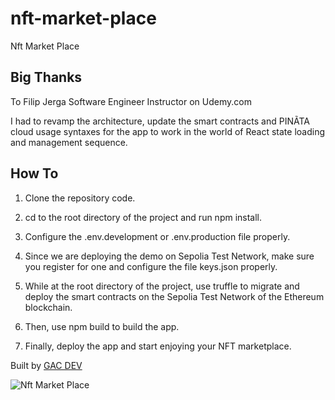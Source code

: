 # nft-market-place

Nft Market Place

## Big Thanks

To Filip Jerga Software Engineer Instructor on Udemy.com

I had to revamp the architecture, update the smart contracts and PINÃTA cloud usage syntaxes for the app to work in the world of React state loading and management sequence.

## How To

1. Clone the repository code.

2. cd to the root directory of the project and run npm install.

3. Configure the .env.development or .env.production file properly.

4. Since we are deploying the demo on Sepolia Test Network, make sure you register for one and configure the file keys.json properly.

5. While at the root directory of the project, use truffle to migrate and deploy the smart contracts on the Sepolia Test Network of the Ethereum blockchain.

6. Then, use npm build to build the app.

7. Finally, deploy the app and start enjoying your NFT marketplace.

Built by [GAC DEV](https://geniusandcourage.com)

![Nft Market Place](https://hlwsdtech.com:8081/images/BuyNFT.jpg)
